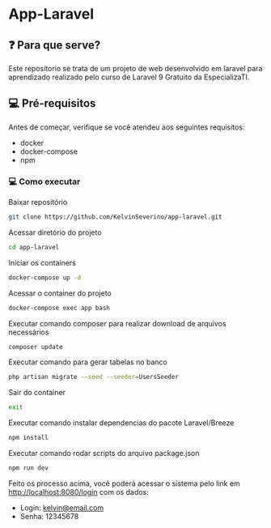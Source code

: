 # App-Laravel

## ❓ Para que serve?
Este repositorio se trata de um projeto de web desenvolvido em laravel para aprendizado realizado pelo curso de Laravel 9 Gratuito da EspecializaTI.

## 💻 Pré-requisitos
Antes de começar, verifique se você atendeu aos seguintes requisitos:
* docker
* docker-compose
* npm

### 💻 Como executar

Baixar repositório
```sh
git clone https://github.com/KelvinSeverino/app-laravel.git
```

Acessar diretório do projeto
```sh
cd app-laravel
```

Iniciar os containers
```sh
docker-compose up -d
```
Acessar o container do projeto
```sh
docker-compose exec app bash
```

Executar comando composer para realizar download de arquivos necessários
```sh
composer update
```

Executar comando para gerar tabelas no banco
```sh
php artisan migrate --seed --seeder=UsersSeeder
```

Sair do container
```sh
exit
```

Executar comando instalar dependencias do pacote Laravel/Breeze
```sh
npm install
```

Executar comando rodar scripts do arquivo package.json
```sh
npm run dev
```

Feito os processo acima, você poderá acessar o sistema pelo link em [http://localhost:8080/login](http://localhost:8080/login) com os dados:

* Login: kelvin@email.com
* Senha: 12345678
